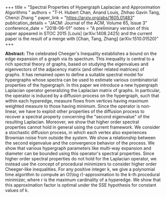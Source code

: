 +++
title = "Spectral Properties of Hypergraph Laplacian and Approximation Algorithms "
authors = "T-H. Hubert Chan, Anand Louis, Zhihao Gavin Tang, Chenzi Zhang "
paper_link = "https://arxiv.org/abs/1605.01483"
publication_details = "JACM: Journal of the ACM, Volume 65, Issue 3"
conference_date = "2018-06-01"
notes = "A preliminary version of this paper appeared in STOC 2015 [Louis] (arXiv:1408.2425) and the current paper is the result of a merge with [Chan, Tang, Zhang] (arXiv:1510.01520)"
+++

<b>Abstract:</b>
The celebrated Cheeger's Inequality establishes a bound on the edge expansion of a graph via its spectrum. This inequality is central to a rich spectral theory of graphs, based on studying the eigenvalues and eigenvectors of the adjacency matrix (and other related matrices) of graphs. It has remained open to define a suitable spectral model for hypergraphs whose spectra can be used to estimate various combinatorial properties of the hypergraph. 
In this paper we introduce a new hypergraph Laplacian operator generalizing the Laplacian matrix of graphs. In particular, the operator is induced by a diffusion process on the hypergraph, such that within each hyperedge, measure flows from vertices having maximum weighted measure to those having minimum. Since the operator is non-linear, we have to exploit other properties of the diffusion process to recover a spectral property concerning the "second eigenvalue" of the resulting Laplacian. Moreover, we show that higher order spectral properties cannot hold in general using the current framework. 
We consider a stochastic diffusion process, in which each vertex also experiences Brownian noise from outside the system. We show a relationship between the second eigenvalue and the convergence behavior of the process. 
We show that various hypergraph parameters like multi-way expansion and diameter can be bounded using this operator's spectral properties. Since higher order spectral properties do not hold for the Laplacian operator, we instead use the concept of procedural minimizers to consider higher order Cheeger-like inequalities. For any positive integer k, we give a polynomial time algorithm to compute an O(\log r)-approximation to the k-th procedural minimizer, where r is the maximum cardinality of a hyperedge. We show that this approximation factor is optimal under the SSE hypothesis for constant values of k.